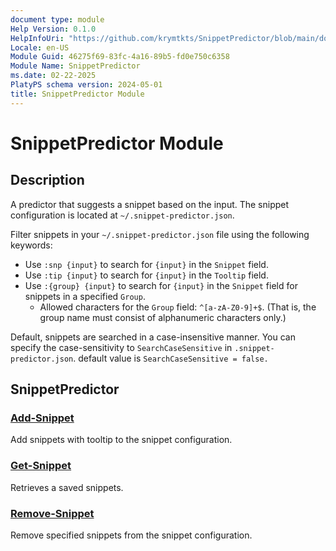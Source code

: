 ```yaml
---
document type: module
Help Version: 0.1.0
HelpInfoUri: "https://github.com/krymtkts/SnippetPredictor/blob/main/docs/SnippetPredictor/SnippetPredictor.md"
Locale: en-US
Module Guid: 46275f69-83fc-4a16-89b5-fd0e750c6358
Module Name: SnippetPredictor
ms.date: 02-22-2025
PlatyPS schema version: 2024-05-01
title: SnippetPredictor Module
---
```


# SnippetPredictor Module

## Description

A predictor that suggests a snippet based on the input.
The snippet configuration is located at `~/.snippet-predictor.json`.

Filter snippets in your `~/.snippet-predictor.json` file using the following keywords:

- Use `:snp {input}` to search for `{input}` in the `Snippet` field.
- Use `:tip {input}` to search for `{input}` in the `Tooltip` field.
- Use `:{group} {input}` to search for `{input}` in the `Snippet` field for snippets in a specified `Group`.
  - Allowed characters for the `Group` field: `^[a-zA-Z0-9]+$`.
    (That is, the group name must consist of alphanumeric characters only.)

Default, snippets are searched in a case-insensitive manner.
You can specify the case-sensitivity to `SearchCaseSensitive` in `.snippet-predictor.json`.
default value is `SearchCaseSensitive = false.`

## SnippetPredictor

### [Add-Snippet](Add-Snippet.md)

Add snippets with tooltip to the snippet configuration.

### [Get-Snippet](Get-Snippet.md)

Retrieves a saved snippets.

### [Remove-Snippet](Remove-Snippet.md)

Remove specified snippets from the snippet configuration.
